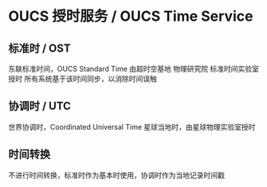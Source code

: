 # OUCS 授时服务 / OUCS Time Service

## 标准时 / OST
东联标准时间，OUCS Standard Time
由超时空基地 物理研究院 标准时间实验室授时 所有系统基于该时间同步，以消除时间误触

## 协调时 / UTC
世界协调时，Coordinated Universal Time
星球当地时，由星球物理实验室授时

## 时间转换
不进行时间转换，标准时作为基本时使用，协调时作为当地记录时间戳

